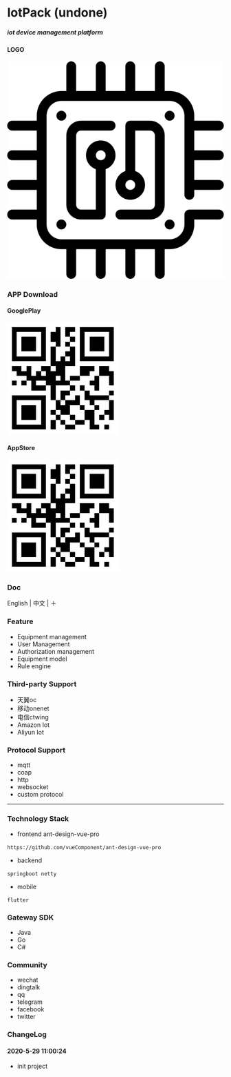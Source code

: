 # IotPack (undone)

##### iot device management platform

#### LOGO
![Logo](https://raw.githubusercontent.com/DearJingSoftware/iotpack/master/logo.png)

### APP Download

#### GooglePlay
![GooglePlay](https://raw.githubusercontent.com/DearJingSoftware/iotpack/master/doc/android_qrcode.png)

#### AppStore
![AppStore](https://raw.githubusercontent.com/DearJingSoftware/iotpack/master/doc/ios_qrcode.png)


### Doc
English | 中文 | ＋

### Feature
- Equipment management
- User Management
- Authorization management
- Equipment model
- Rule engine

### Third-party Support
- 天翼oc
- 移动onenet
- 电信ctwing
- Amazon Iot
- Aliyun Iot

### Protocol Support
- mqtt
- coap
- http
- websocket
- custom protocol

---
### Technology Stack
- frontend  ant-design-vue-pro
```
https://github.com/vueComponent/ant-design-vue-pro
```
- backend 
```
springboot netty
```
- mobile
```
flutter
```

### Gateway SDK
- Java
- Go
- C#

### Community
- wechat
- dingtalk
- qq
- telegram
- facebook
- twitter


### ChangeLog
#### 2020-5-29 11:00:24
- init project
